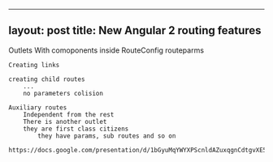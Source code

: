 
---
layout: post
title: New Angular 2 routing features
---

Outlets
	With comoponents inside
	RouteConfig
	routeparms

	Creating links

	creating child routes
		...
		no parameters colision

	Auxiliary routes
		Independent from the rest
		There is another outlet
		they are first class citizens
			they have params, sub routes and so on

	https://docs.google.com/presentation/d/1bGyuMqYWYXPScnldAZuxqgnCdtgvXE54HhKds8IIPyI/edit#slide=id.p
